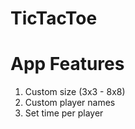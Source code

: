 # TicTacToe

<h1>App Features</h1>

<ol>
  <li>Custom size (3x3 - 8x8)</li>
  <li>Custom player names</li>
  <li>Set time per player</li>
</ol>
